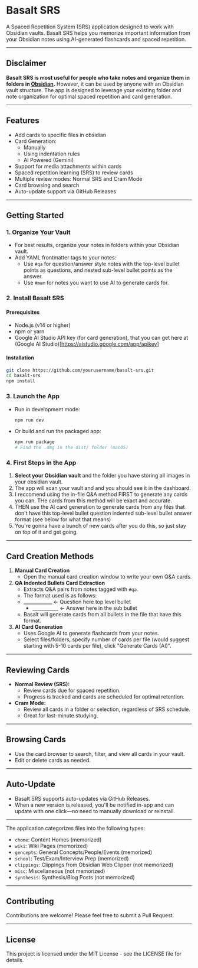 # Basalt SRS

A Spaced Repetition System (SRS) application designed to work with Obsidian vaults. Basalt SRS helps you memorize important information from your Obsidian notes using AI-generated flashcards and spaced repetition.

---

## Disclaimer

**Basalt SRS is most useful for people who take notes and organize them in folders in [Obsidian](https://obsidian.md/).** However, it can be used by anyone with an Obsidian vault structure. The app is designed to leverage your existing folder and note organization for optimal spaced repetition and card generation.

---

## Features

- Add cards to specific files in obsidian
- Card Generation:
  - Manually
  - Using indentation rules
  - AI Powered (Gemini)
- Support for media attachments within cards
- Spaced repetition learning (SRS) to review cards
- Multiple review modes: Normal SRS and Cram Mode
- Card browsing and search
- Auto-update support via GitHub Releases

---

## Getting Started

### 1. Organize Your Vault
- For best results, organize your notes in folders within your Obsidian vault.
- Add YAML frontmatter tags to your notes:
  - Use `#qa` for question/answer style notes with the top-level bullet points as questions, and nested sub-level bullet points as the answer.
  - Use `#mem` for notes you want to use AI to generate cards for.

### 2. Install Basalt SRS

#### Prerequisites
- Node.js (v14 or higher)
- npm or yarn
- Google AI Studio API key (for card generation), that you can get here at (Google AI Studio)[https://aistudio.google.com/app/apikey]

#### Installation
```bash
git clone https://github.com/yourusername/basalt-srs.git
cd basalt-srs
npm install
```

### 3. Launch the App
- Run in development mode:
  ```bash
  npm run dev
  ```
- Or build and run the packaged app:
  ```bash
  npm run package
  # Find the .dmg in the dist/ folder (macOS)
  ```

### 4. First Steps in the App
1. **Select your Obsidian vault** and the folder you have storing all images in your obsidian vault. 
2. The app will scan your vault and and you should see it in the dashboard.
3. I reccomend using the in-file Q&A method FIRST to generate any cards you can. THe cards from this method will be exact and accurate.
4. THEN use the AI card generation to generate cards from any files that don't have this top-level bullet question indented sub-level bullet answer format (see below for what that means)
5. You're gonna have a bunch of new cards after you do this, so just stay on top of it and get going.


---

## Card Creation Methods


1. **Manual Card Creation**
   - Open the manual card creation window to write your own Q&A cards.
2. **QA Indented Bullets Card Extraction**
   - Extracts Q&A pairs from notes tagged with `#qa`.
   - The format used is as follows:
   - ____________ <- Question here top level bullet
     - ___________ <- Answer here in the sub bullet
   - Basalt will generate cards from all bullets in the file that have this format.
3. **AI Card Generation**
   - Uses Google AI to generate flashcards from your notes.
   - Select files/folders, specify number of cards per file (would suggest starting with 5-10 cards per file), click "Generate Cards (AI)".

---

## Reviewing Cards

- **Normal Review (SRS):**
  - Review cards due for spaced repetition.
  - Progress is tracked and cards are scheduled for optimal retention.
- **Cram Mode:**
  - Review all cards in a folder or selection, regardless of SRS schedule.
  - Great for last-minute studying.

---

## Browsing Cards
- Use the card browser to search, filter, and view all cards in your vault.
- Edit or delete cards as needed.

---

## Auto-Update
- Basalt SRS supports auto-updates via GitHub Releases.
- When a new version is released, you'll be notified in-app and can update with one click—no need to manually download or reinstall.

---
The application categorizes files into the following types:

- `chome`: Content Homes (memorized)
- `wiki`: Wiki Pages (memorized)
- `gencepts`: General Concepts/People/Events (memorized)
- `school`: Test/Exam/Interview Prep (memorized)
- `clippings`: Clippings from Obsidian Web Clipper (not memorized)
- `misc`: Miscellaneous (not memorized)
- `synthesis`: Synthesis/Blog Posts (not memorized)

---

## Contributing

Contributions are welcome! Please feel free to submit a Pull Request.

---

## License

This project is licensed under the MIT License - see the LICENSE file for details. 
